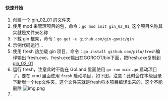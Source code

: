 


#### 快速开始
1. 创建一个 [gin_02_01](./gin_02_01) 的文件夹
2. 使用 mod 来管理项目的包，命令：`go mod init gin_02_01`, 这个项目名称其实就是文件夹名称
3. 下载 gin 框架，命令：`go get -u github.com/gin-gonic/gin`
4. 示例代码运行...
5. 使用 fresh 热加载 gin 项目，命令：`go install github.com/pilu/fresh`编译输出 fresh.exe，fresh.exe输出在GOROOT/bin下面，把fresh.exe复制到[gin_02_01](./gin_02_01)
6. 运行 fresh，注意此时不能在 GoLand 里面使用 `go run main.go` 启动项目了，要在 cmd 里面使用 `fresh` 启动项目，如下图，注意：此时会在本级目录下新增一个tep文件夹，这个文件夹就是fresh将本项目编译出来的，这个不能删除
![img.png](/img/img.png)
7. 

